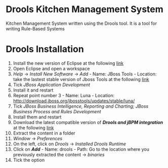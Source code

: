 # Drools Kitchen Management System
Kitchen Management System written using the Drools tool. It is a tool for writing Rule-Based Systems

# Drools Installation

 1. Install the new version of Eclipse at the following [link](https://www.eclipse.org/downloads/)
2. Open Eclipse and open a workspace
3. *Help* -> *Install New Software* -> *Add*
		 - Name: JBoss Tools
 		 - Location: take the lastest stable version of Jboss Tools at the following [link](https://tools.jboss.org/downloads/jbosstools/index.html)
4. Tick *JBoss Application Development*
5. Install it and restart
6. Repeat point number 3
		 - Name: Luna
		 - Location: http://download.jboss.org/jbosstools/updates/stable/luna/
7. Tick *JBoss Business Intelligence, Reporting and Charting; JBoss Business Process and Rules Development*
8. Install them and restart
9. Download the latest compatible version of ***Drools and jBPM integration*** at the following [link](https://www.drools.org/download/download.html)
10. Extract the content in a folder
11. *Window* -> *Preferences*
12. On the left, click on *Drools* -> *Installed Drools Runtime*
13. Click on ***Add***
		- Name: drools
		- Path: Go to the location where you previously extracted the content -> *binaries*
14. Tick the option
